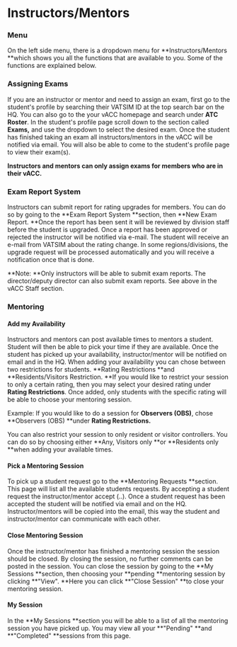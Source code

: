# Instructors/Mentors

### Menu

On the left side menu, there is a dropdown menu for **Instructors/Mentors **which shows you all the functions that are available to you. Some of the functions are explained below.

### Assigning Exams

If you are an instructor or mentor and need to assign an exam, first go to the student's profile by searching their VATSIM ID at the top search bar on the HQ. You can also go to the your vACC homepage and search under **ATC Roster**. In the student's profile page scroll down to the section called **Exams,** and use the dropdown to select the desired exam. Once the student has finished taking an exam all instructors/mentors in the vACC will be notified via email. You will also be able to come to the student's profile page to view their exam\(s\).

**Instructors and mentors can only assign exams for members who are in their vACC.**

### Exam Report System

Instructors can submit report for rating upgrades for members. You can do so by going to the **Exam Report System **section, then **New Exam Report. **Once the report has been sent it will be reviewed by division staff before the student is upgraded. Once a report has been approved or rejected the instructor will be notified via e-mail. The student will receive an e-mail from VATSIM about the rating change. In some regions/divisions, the upgrade request will be processed automatically and you will receive a notification once that is done.

**Note: **Only instructors will be able to submit exam reports. The director/deputy director can also submit exam reports. See above in the vACC Staff section.

### Mentoring

#### Add my Availability

Instructors and mentors can post available times to mentors a student. Student will then be able to pick your time if they are available. Once the student has picked up your availability, instructor/mentor will be notified on email and in the HQ. When adding your availability you can chose between two restrictions for students. **Rating Restrictions **and **Residents/Visitors Restriction. **If you would like to restrict your session to only a certain rating, then you may select your desired rating under **Rating Restrictions**. Once added, only students with the specific rating will be able to choose your mentoring session.

Example: If you would like to do a session for **Observers \(OBS\)**, chose **Observers \(OBS\) **under **Rating Restrictions.**

You can also restrict your session to only resident or visitor controllers. You can do so by choosing either **Any, Visitors only **or **Residents only **when adding your available times.

#### Pick a Mentoring Session

To pick up a student request go to the **Mentoring Requests **section. This page will list all the available students requests. By accepting a student request the instructor/mentor accept \(..\). Once a student request has been accepted the student will be notified via email and on the HQ. Instructor/mentors will be copied into the email, this way the student and instructor/mentor can communicate with each other.

#### Close Mentoring Session

Once the instructor/mentor has finished a mentoring session the session should be closed. By closing the session, no further comments can be posted in the session. You can close the session by going to the **My Sessions **section, then choosing your **pending **mentoring session by clicking **"View". **Here you can click **"Close Session" **to close your mentoring session.

#### My Session

In the **My Sessions **section you will be able to a list of all the mentoring session you have picked up. You may view all your **"Pending" **and **"Completed" **sessions from this page.

